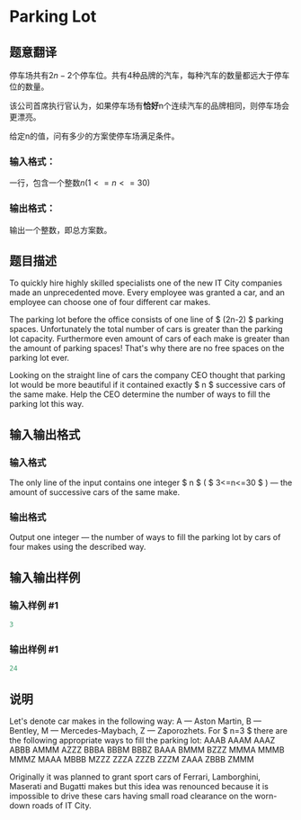 # Parking Lot

## 题意翻译

停车场共有$2n-2$个停车位。共有4种品牌的汽车，每种汽车的数量都远大于停车位的数量。

该公司首席执行官认为，如果停车场有**恰好**n个连续汽车的品牌相同，则停车场会更漂亮。

给定n的值，问有多少的方案使停车场满足条件。

### 输入格式：

一行，包含一个整数$n (1<=n<=30)$

### 输出格式：

输出一个整数，即总方案数。

## 题目描述

To quickly hire highly skilled specialists one of the new IT City companies made an unprecedented move. Every employee was granted a car, and an employee can choose one of four different car makes.

The parking lot before the office consists of one line of $ (2n-2) $ parking spaces. Unfortunately the total number of cars is greater than the parking lot capacity. Furthermore even amount of cars of each make is greater than the amount of parking spaces! That's why there are no free spaces on the parking lot ever.

Looking on the straight line of cars the company CEO thought that parking lot would be more beautiful if it contained exactly $ n $ successive cars of the same make. Help the CEO determine the number of ways to fill the parking lot this way.

## 输入输出格式

### 输入格式

The only line of the input contains one integer $ n $ ( $ 3<=n<=30 $ ) — the amount of successive cars of the same make.

### 输出格式

Output one integer — the number of ways to fill the parking lot by cars of four makes using the described way.

## 输入输出样例

### 输入样例 #1

```cpp
3

```
### 输出样例 #1

```cpp
24
```


## 说明

Let's denote car makes in the following way: A — Aston Martin, B — Bentley, M — Mercedes-Maybach, Z — Zaporozhets. For $ n=3 $ there are the following appropriate ways to fill the parking lot: AAAB AAAM AAAZ ABBB AMMM AZZZ BBBA BBBM BBBZ BAAA BMMM BZZZ MMMA MMMB MMMZ MAAA MBBB MZZZ ZZZA ZZZB ZZZM ZAAA ZBBB ZMMM

Originally it was planned to grant sport cars of Ferrari, Lamborghini, Maserati and Bugatti makes but this idea was renounced because it is impossible to drive these cars having small road clearance on the worn-down roads of IT City.

